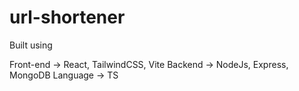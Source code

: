 # url-shortener


Built using 

Front-end ->  React, TailwindCSS, Vite
Backend -> NodeJs, Express, MongoDB
Language -> TS
